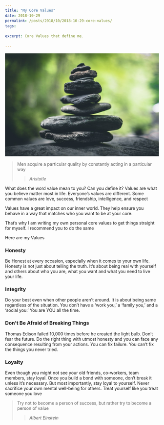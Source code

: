 ```yaml
---
title: "My Core Values"
date: 2018-10-29
permalink: /posts/2018/10/2018-10-29-core-values/
tags:
 
excerpt: Core Values that define me.

---
```

![Core Values](/images/core-values.jpg "Core Values")

> Men acquire a particular quality by constantly acting in a particular way
>
>> <cite>Aristotle</cite>

What does the word value mean to you? Can you define it?
Values are what you believe matter most in life. Everyone’s values are different. Some common values are love, success, friendship, intelligence, and respect

Values have a great impact on our inner world. They help ensure you behave in a way that matches who you want to be at your core.

That’s why I am writing my own personal core values to get things straight for myself. I recommend you to do the same

Here are my Values

### Honesty
Be Honest at every occasion, especially when it comes to your own life. Honesty is not just about telling the truth. It’s about being real with yourself and others about who you are, what you want and what you need to live your life.

### Integrity
Do your best even when other people aren't around. It is about being same regardless of the situation. You don’t have a ‘work you,’ a ‘family you,’ and a ‘social you.’ You are YOU all the time.

### Don't Be Afraid of Breaking Things
Thomas Edison failed 10,000 times before he created the light bulb. Don’t fear the future. Do the right thing with utmost honesty and you can face any consequence resulting from your actions. You can fix failure. You can’t fix the things you never tried.

### Loyalty
Even though you might not see your old friends, co-workers, team members, stay loyal. Once you build a bond with someone, don’t break it unless it’s necessary. But most importantly, stay loyal to yourself. Never sacrifice your own mental well-being for others. Treat yourself like you treat someone you love

> Try not to become a person of success, but rather try to become a person of value
>
>> <cite>Albert Einstein</cite>


